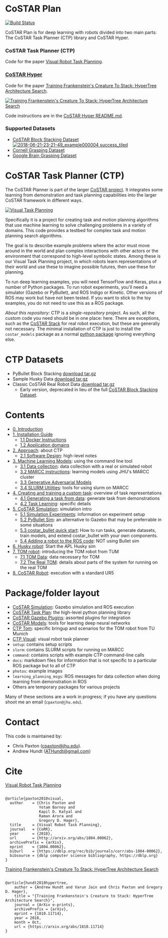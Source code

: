 # CoSTAR Plan

[![Build Status](https://travis-ci.com/cpaxton/costar_plan.svg?token=13PmLzWGjzrfxQvEyWp1&branch=master)](https://travis-ci.com/cpaxton/costar_plan)

CoSTAR Plan is for deep learning with robots divided into two main parts: The CoSTAR Task Planner (CTP) library and CoSTAR Hyper.

### CoSTAR Task Planner (CTP)

Code for the paper [Visual Robot Task Planning](https://arxiv.org/abs/1804.00062).

### [CoSTAR Hyper](costar_hyper/README.md)

Code for the paper [Training Frankenstein's Creature To Stack: HyperTree Architecture Search](https://sites.google.com/view/hypertree-renas/home).

[![Training Frankenstein's Creature To Stack: HyperTree Architecture Search](https://img.youtube.com/vi/1MV7slHnMX0/0.jpg)](https://youtu.be/1MV7slHnMX0 "Training Frankenstein's Creature To Stack: HyperTree Architecture Search")


Code instructions are in the [CoSTAR Hyper README.md](costar_hyper/README.md).

### Supported Datasets

  - [CoSTAR Block Stacking Dataset](https://sites.google.com/site/costardataset) 
[![2018-06-21-23-21-49_example000004 success_tiled](https://user-images.githubusercontent.com/55744/47169252-ff1e3380-d2d0-11e8-97ed-1d747d97ea11.jpg)](https://sites.google.com/site/costardataset "CoSTAR Block stacking Dataset")
  - [Cornell Grasping Dataset](http://pr.cs.cornell.edu/grasping/rect_data/data.php)
  - [Google Brain Grasping Dataset](https://sites.google.com/site/brainrobotdata/home/grasping-dataset)


# CoSTAR Task Planner (CTP)


The CoSTAR Planner is part of the larger [CoSTAR project](https://github.com/cpaxton/costar_stack/). It integrates some learning from demonstration and task planning capabilities into the larger CoSTAR framework in different ways.

[![Visual Task Planning](https://img.youtube.com/vi/Rk4EDL4B7zQ/0.jpg)](https://youtu.be/Rk4EDL4B7zQ "Visual Task Planning")

Specifically it is a project for creating task and motion planning algorithms that use machine learning to solve challenging problems in a variety of domains. This code provides a testbed for complex task and motion planning search algorithms.

The goal is to describe example problems where the actor must move around in the world and plan complex interactions with other actors or the environment that correspond to high-level symbolic states. Among these is our Visual Task Planning project, in which robots learn representations of their world and use these to imagine possible futures, then use these for planning.

To run deep learning examples, you will need TensorFlow and Keras, plus a number of Python packages. To run robot experiments, you'll need a simulator (Gazebo or PyBullet), and ROS Indigo or Kinetic. Other versions of ROS may work but have not been tested. If you want to stick to the toy examples, you do not need to use this as a ROS package.

*About this repository:* CTP is a _single-repository_ project. As such, all the custom code you need should be in one place: here. There are exceptions, such as the [CoSTAR Stack](https://github.com/cpaxton/costar_stack/) for real robot execution, but these are generally not necessary. The minimal installation of CTP is just to install the `costar_models` package as a normal [python package](https://github.com/cpaxton/costar_plan/tree/master/costar_models/python) ignoring everything else.

# CTP Datasets

  - PyBullet Block Stacking [download tar.gz](https://github.com/cpaxton/costar_plan/releases/download/v0.6.0/simdata.tar.gz)
  - Sample Husky Data [download tar.gz](https://github.com/cpaxton/costar_plan/releases/download/v0.6.0/husky_data.tar.gz)
  - Classic CoSTAR Real Robot Data [download tar.gz](https://github.com/cpaxton/costar_plan/releases/download/v0.6.0/sample_real_ur5_robot_data.tar.gz)
     - Early version, deprecated in lieu of the full [CoSTAR Block Stacking Dataset](sites.google.com/site/costardataset).


# Contents
  - [0. Introduction](docs/introduction.md)
  - [1. Installation Guide](docs/install.md)
    - [1.1 Docker Instructions](docs/docker_instructions.md)
    - [1.2 Application domains](docs/domains.md)
  - [2. Approach](docs/approach.md): about CTP
    - [2.1 Software Design](docs/design.md): high-level notes
  - [3. Machine Learning Models](docs/learning.md): using the command line tool
    - [3.1 Data collection](docs/collect_data.md): data collection with a real or simulated robot
    - [3.2 MARCC instructions](docs/marcc.md): learning models using JHU's MARCC cluster
    - [3.3 Generative Adversarial Models](docs/learning_gan.md)
    - [3.4 SLURM Utilities](docs/slurm_utils.md): tools for using slurm on MARCC
  - [4. Creating and training a custom task](docs/task_learning.md): overview of task representations
    - [4.1 Generating a task from data](docs/generate_task_model.md): generate task from demonstrations
    - [4.2 Task Learning](docs/task_learning_experiments.md): specific details
  - [5. CoSTAR Simulation](docs/simulation.md): simulation intro
    - [5.1 Simulation Experiments](docs/simulation-experiments.md): information on experiment setup
    - [5.2 PyBullet Sim](docs/pybullet.md): an alternative to Gazebo that may be preferrable in some situations
    - [5.3 costar_bullet quick start](docs/costar_bullet.md): How to run tasks, generate datasets, train models, and extend costar_bullet with your own components.
    - [5.4 Adding a robot to the ROS code](docs/add_a_robot.md): NOT using Bullet sim
  - [6. Husky robot](docs/husky.md): Start the APL Husky sim
  - [7. TOM robot](docs/tom.md): introducing the TOM robot from TUM
    - [7.1 TOM Data](docs/tom_data.md): data necessary for TOM
    - [7.2 The Real TOM](docs/tom_real_robot.md): details about parts of the system for running on the real TOM
  - [8. CoSTAR Robot](docs/costar_real_robot.md): execution with a standard UR5

# Package/folder layout
  - [CoSTAR Simulation](costar_simulation/Readme.md): Gazebo simulation and ROS execution
  - [CoSTAR Task Plan](costar_task_plan/Readme.md): the high-level python planning library
  - [CoSTAR Gazebo Plugins](costar_gazebo_plugins/Readme.md): assorted plugins for integration
  - [CoSTAR Models](costar_models/Readme.md): tools for learning deep neural networks
  - [CTP Tom](ctp_tom/Readme.md): specific bringup and scenarios for the TOM robot from TU Munich
  - [CTP Visual](ctp_visual/Readme.md): visual robot task planner
  - `setup`: contains setup scripts
  - `slurm`: contains SLURM scripts for running on MARCC
  - `command`: contains scripts with example CTP command-line calls
  - `docs`: markdown files for information that is not specific to a particular ROS package but to all of CTP
  - `photos`: example images
  - `learning_planning_msgs`: ROS messages for data collection when doing learning from demonstration in ROS
  - Others are temporary packages for various projects

Many of these sections are a work in progress; if you have any questions shoot me an email (`cpaxton@jhu.edu`).

# Contact

This code is maintained by:

 - Chris Paxton (cpaxton@jhu.edu).
 - Andrew Hundt (ATHundt@gmail.com)

# Cite


[Visual Robot Task Planning](https://arxiv.org/abs/1804.00062)

```

@article{paxton2018visual,
  author    = {Chris Paxton and
               Yotam Barnoy and
               Kapil D. Katyal and
               Raman Arora and
               Gregory D. Hager},
  title     = {Visual Robot Task Planning},
  journal   = {CoRR},
  year      = {2018},
  url       = {http://arxiv.org/abs/1804.00062},
  archivePrefix = {arXiv},
  eprint    = {1804.00062},
  biburl    = {https://dblp.org/rec/bib/journals/corr/abs-1804-00062},
  bibsource = {dblp computer science bibliography, https://dblp.org}
}

```

[Training Frankenstein's Creature To Stack: HyperTree Architecture Search](https://sites.google.com/view/hypertree-renas/home)

```

@article{hundt2018hypertree,
    author = {Andrew Hundt and Varun Jain and Chris Paxton and Gregory D. Hager},
    title = "{Training Frankenstein's Creature to Stack: HyperTree Architecture Search}",
    journal = {ArXiv e-prints},
    archivePrefix = {arXiv},
    eprint = {1810.11714},
    year = 2018,
    month = Oct,
    url = {https://arxiv.org/abs/1810.11714}
}

```
